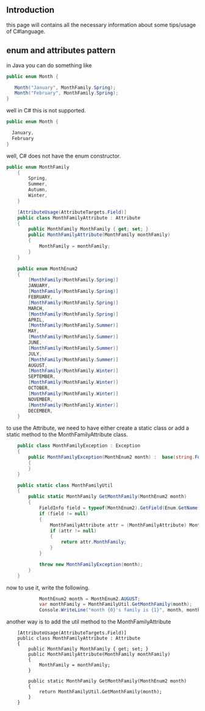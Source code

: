 ## Introduction
this page will contains all the necessary information about some tips/usage of C#language.



## enum and attributes pattern

in Java you can do something like 

```java
public enum Month {

   Month("January", MonthFamily.Spring);
   Month("February", MonthFamily.Spring);
}
```

well in C# this is not supported.

```c#
public enum Month {

  January,
  February
}
```

well, C# does not have the enum  constructor.

```C#
public enum MonthFamily 
    {
        Spring, 
        Summer,
        Autumn,
        Winter,
    }

    [AttributeUsage(AttributeTargets.Field)]
    public class MonthFamilyAttribute : Attribute
    {
        public MonthFamily MonthFamily { get; set; }
        public MonthFamilyAttribute(MonthFamily monthFamily)
        {
            MonthFamily = monthFamily;
        }
    }

    public enum MonthEnum2
    {
        [MonthFamily(MonthFamily.Spring)]
        JANUARY,
        [MonthFamily(MonthFamily.Spring)]
        FEBRUARY,
        [MonthFamily(MonthFamily.Spring)]
        MARCH,
        [MonthFamily(MonthFamily.Spring)]
        APRIL,
        [MonthFamily(MonthFamily.Summer)]
        MAY,
        [MonthFamily(MonthFamily.Summer)]
        JUNE,
        [MonthFamily(MonthFamily.Summer)]
        JULY,
        [MonthFamily(MonthFamily.Summer)]
        AUGUST,
        [MonthFamily(MonthFamily.Winter)]
        SEPTEMBER,
        [MonthFamily(MonthFamily.Winter)]
        OCTOBER,
        [MonthFamily(MonthFamily.Winter)]
        NOVEMBER,
        [MonthFamily(MonthFamily.Winter)]
        DECEMBER,
    }
   ```
to use the Attribute, we need to have either create a static class or add a static method to the MonthFamilyAttribute class.

```C#
    public class MonthFamilyException : Exception
    {
        public MonthFamilyException(MonthEnum2 month) :  base(string.Format("Cannot get MonthFamily for {0}", month))
        {
        }
    }

    public static class MonthFamilyUtil
    {
        public static MonthFamily GetMonthFamily(MonthEnum2 month)
        {
            FieldInfo field = typeof(MonthEnum2).GetField(Enum.GetName(typeof(MonthEnum2), month));
            if (field != null) 
            {
                MonthFamilyAttribute attr = (MonthFamilyAttribute) MonthFamilyAttribute.GetCustomAttribute(field, typeof(MonthFamilyAttribute));
                if (attr != null)
                {
                    return attr.MonthFamily;
                }
            }

            throw new MonthFamilyException(month);
        }
    }
```

now to use it, write the following.

```C#
            MonthEnum2 month = MonthEnum2.AUGUST;
            var monthFamily = MonthFamilyUtil.GetMonthFamily(month);
            Console.WriteLine("month {0}'s family is {1}", month, monthFamily);
 ```
another way is to add the util method to the MonthFamilyAttribute

```
    [AttributeUsage(AttributeTargets.Field)]
    public class MonthFamilyAttribute : Attribute
    {
        public MonthFamily MonthFamily { get; set; }
        public MonthFamilyAttribute(MonthFamily monthFamily)
        {
            MonthFamily = monthFamily;
        }

        public static MonthFamily GetMonthFamily(MonthEnum2 month)
        {
            return MonthFamilyUtil.GetMonthFamily(month);
        }
    }
```